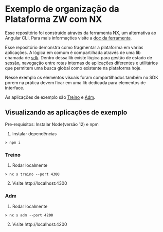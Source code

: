 
# Exemplo de organização da Plataforma ZW com NX

Esse repositório foi construído através da ferramenta NX, um alternativa ao Angular CLI. Para mais informações visite a [doc da ferramenta](https://nx.dev/getting-started/intro).

Esse repositório demonstra como fragmentar a plataforma em várias aplicações. A lógica em comum é compartilhada através de uma lib chamada de [sdk](./libs/sdk).
Dentro dessa lib existe lógica para gestão de estado de sessão, navegação entre rotas internas de aplicações diferentes e utilitários que permitem uma busca global como existente na plataforma hoje.

Nesse exemplo os elementos visuais foram compartilhados também no SDK porem na prática devem ficar em uma lib dedicada para elementos de interface.

As aplicações de exemplo são [Treino](./apps/treino) e [Adm](./apps/adm).

## Visualizando as aplicações de exemplo

Pre-requisitos: Instalar Node(versão 12) e npm

1. Instalar dependências
```
> npm i
```

### Treino

1. Rodar localmente
```
> nx s treino --port 4300
```
2. Visite http://localhost:4300


### Adm

1. Rodar localmente
```
> nx s adm --port 4200
```
2. Visite http://localhost:4200